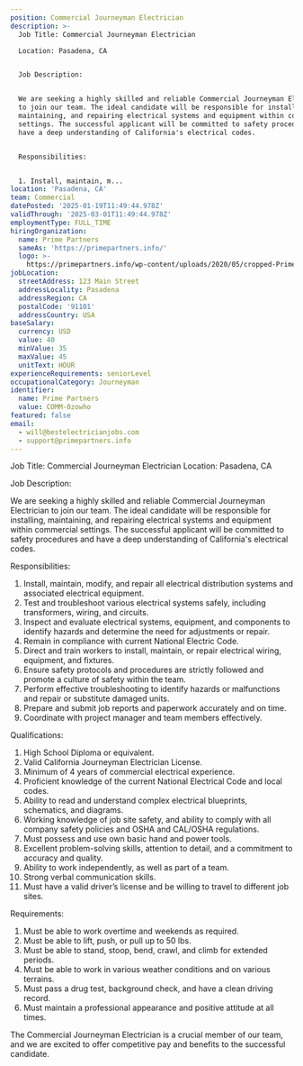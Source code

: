 ```yaml
---
position: Commercial Journeyman Electrician
description: >-
  Job Title: Commercial Journeyman Electrician

  Location: Pasadena, CA


  Job Description: 


  We are seeking a highly skilled and reliable Commercial Journeyman Electrician
  to join our team. The ideal candidate will be responsible for installing,
  maintaining, and repairing electrical systems and equipment within commercial
  settings. The successful applicant will be committed to safety procedures and
  have a deep understanding of California's electrical codes.


  Responsibilities:


  1. Install, maintain, m...
location: 'Pasadena, CA'
team: Commercial
datePosted: '2025-01-19T11:49:44.978Z'
validThrough: '2025-03-01T11:49:44.978Z'
employmentType: FULL_TIME
hiringOrganization:
  name: Prime Partners
  sameAs: 'https://primepartners.info/'
  logo: >-
    https://primepartners.info/wp-content/uploads/2020/05/cropped-Prime-Partners-Logo-NO-BG-1-1.png
jobLocation:
  streetAddress: 123 Main Street
  addressLocality: Pasadena
  addressRegion: CA
  postalCode: '91101'
  addressCountry: USA
baseSalary:
  currency: USD
  value: 40
  minValue: 35
  maxValue: 45
  unitText: HOUR
experienceRequirements: seniorLevel
occupationalCategory: Journeyman
identifier:
  name: Prime Partners
  value: COMM-0zowho
featured: false
email:
  - will@bestelectricianjobs.com
  - support@primepartners.info
---
```




Job Title: Commercial Journeyman Electrician
Location: Pasadena, CA

Job Description: 

We are seeking a highly skilled and reliable Commercial Journeyman Electrician to join our team. The ideal candidate will be responsible for installing, maintaining, and repairing electrical systems and equipment within commercial settings. The successful applicant will be committed to safety procedures and have a deep understanding of California's electrical codes.

Responsibilities:

1. Install, maintain, modify, and repair all electrical distribution systems and associated electrical equipment.
2. Test and troubleshoot various electrical systems safely, including transformers, wiring, and circuits.
3. Inspect and evaluate electrical systems, equipment, and components to identify hazards and determine the need for adjustments or repair.
4. Remain in compliance with current National Electric Code.
5. Direct and train workers to install, maintain, or repair electrical wiring, equipment, and fixtures.
6. Ensure safety protocols and procedures are strictly followed and promote a culture of safety within the team.
7. Perform effective troubleshooting to identify hazards or malfunctions and repair or substitute damaged units.
8. Prepare and submit job reports and paperwork accurately and on time.
9. Coordinate with project manager and team members effectively.

Qualifications:

1. High School Diploma or equivalent.
2. Valid California Journeyman Electrician License.
3. Minimum of 4 years of commercial electrical experience.
4. Proficient knowledge of the current National Electrical Code and local codes.
5. Ability to read and understand complex electrical blueprints, schematics, and diagrams.
6. Working knowledge of job site safety, and ability to comply with all company safety policies and OSHA and CAL/OSHA regulations.
7. Must possess and use own basic hand and power tools.
8. Excellent problem-solving skills, attention to detail, and a commitment to accuracy and quality.
9. Ability to work independently, as well as part of a team.
10. Strong verbal communication skills.
11. Must have a valid driver’s license and be willing to travel to different job sites.

Requirements:

1. Must be able to work overtime and weekends as required.
2. Must be able to lift, push, or pull up to 50 lbs.
3. Must be able to stand, stoop, bend, crawl, and climb for extended periods.
4. Must be able to work in various weather conditions and on various terrains.
5. Must pass a drug test, background check, and have a clean driving record.
6. Must maintain a professional appearance and positive attitude at all times. 

The Commercial Journeyman Electrician is a crucial member of our team, and we are excited to offer competitive pay and benefits to the successful candidate.
